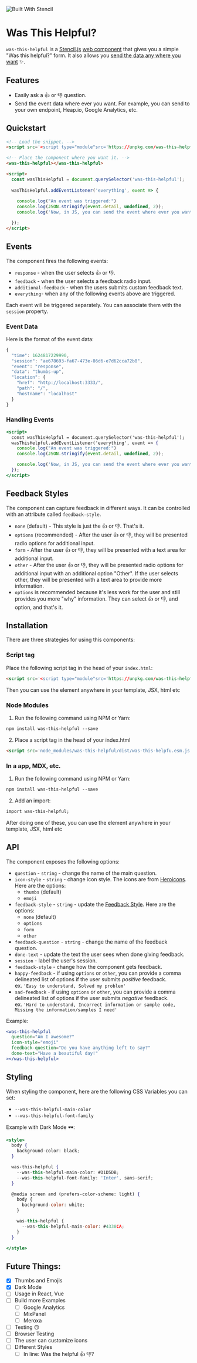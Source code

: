 ![Built With Stencil](https://img.shields.io/badge/-Built%20With%20Stencil-16161d.svg?logo=data%3Aimage%2Fsvg%2Bxml%3Bbase64%2CPD94bWwgdmVyc2lvbj0iMS4wIiBlbmNvZGluZz0idXRmLTgiPz4KPCEtLSBHZW5lcmF0b3I6IEFkb2JlIElsbHVzdHJhdG9yIDE5LjIuMSwgU1ZHIEV4cG9ydCBQbHVnLUluIC4gU1ZHIFZlcnNpb246IDYuMDAgQnVpbGQgMCkgIC0tPgo8c3ZnIHZlcnNpb249IjEuMSIgaWQ9IkxheWVyXzEiIHhtbG5zPSJodHRwOi8vd3d3LnczLm9yZy8yMDAwL3N2ZyIgeG1sbnM6eGxpbms9Imh0dHA6Ly93d3cudzMub3JnLzE5OTkveGxpbmsiIHg9IjBweCIgeT0iMHB4IgoJIHZpZXdCb3g9IjAgMCA1MTIgNTEyIiBzdHlsZT0iZW5hYmxlLWJhY2tncm91bmQ6bmV3IDAgMCA1MTIgNTEyOyIgeG1sOnNwYWNlPSJwcmVzZXJ2ZSI%2BCjxzdHlsZSB0eXBlPSJ0ZXh0L2NzcyI%2BCgkuc3Qwe2ZpbGw6I0ZGRkZGRjt9Cjwvc3R5bGU%2BCjxwYXRoIGNsYXNzPSJzdDAiIGQ9Ik00MjQuNywzNzMuOWMwLDM3LjYtNTUuMSw2OC42LTkyLjcsNjguNkgxODAuNGMtMzcuOSwwLTkyLjctMzAuNy05Mi43LTY4LjZ2LTMuNmgzMzYuOVYzNzMuOXoiLz4KPHBhdGggY2xhc3M9InN0MCIgZD0iTTQyNC43LDI5Mi4xSDE4MC40Yy0zNy42LDAtOTIuNy0zMS05Mi43LTY4LjZ2LTMuNkgzMzJjMzcuNiwwLDkyLjcsMzEsOTIuNyw2OC42VjI5Mi4xeiIvPgo8cGF0aCBjbGFzcz0ic3QwIiBkPSJNNDI0LjcsMTQxLjdIODcuN3YtMy42YzAtMzcuNiw1NC44LTY4LjYsOTIuNy02OC42SDMzMmMzNy45LDAsOTIuNywzMC43LDkyLjcsNjguNlYxNDEuN3oiLz4KPC9zdmc%2BCg%3D%3D&colorA=16161d&style=flat-square)

# Was This Helpful?

`was-this-helpful` is a [Stencil.js](http://stenciljs.com) [web component](https://www.webcomponents.org/) that gives you a simple "Was this helpful?" form.  It also allows you [send the data any where you want]() ✨. 

## Features

- Easily ask a 👍 or 👎 question.
- Send the event data where ever you want. For example, you can send to your own endpoint, Heap.io, Google Analytics, etc.

## Quickstart

```html
<!-- Load the snippet. -->
<script src='<script type="module"src='https://unpkg.com/was-this-helpful@0.0.1/dist/was-this-helpful/was-this-helpful.esm.js'></script>'></script>

<!-- Place the component where you want it. -->
<was-this-helpful></was-this-helpful>

<script>
  const wasThisHelpful = document.querySelector('was-this-helpful');
  
  wasThisHelpful.addEventListener('everything', event => {
    
    console.log("An event was triggered:")
    console.log(JSON.stringify(event.detail, undefined, 2));
    console.log('Now, in JS, you can send the event where ever you want. 🤘')

  });
</script>
```

## Events

The component fires the following events:

- `response` - when the user selects 👍 or 👎.
- `feedback` - when the user selects a feedback radio input.
- `additional-feedback` - when the users submits custom feedback text.
- `everything`- when any of the following events above are triggered.

Each event will be triggered separately. You can associate them with the `session` property.

### Event Data

Here is the format of the event data:

```jsx
{
  "time": 1624817229990,
  "session": "ae678693-fa67-473e-86d6-e7d62cca72b8",
  "event": "response",
  "data": "thumbs-up",
  "location": {
    "href": "http://localhost:3333/",
    "path": "/",
    "hostname": "localhost"
  }
}
```

### Handling Events

```jsx
<script>
  const wasThisHelpful = document.querySelector('was-this-helpful');
  wasThisHelpful.addEventListener('everything', event => {
    console.log("An event was triggered:")
    console.log(JSON.stringify(event.detail, undefined, 2));

    console.log('Now, in JS, you can send the event where ever you want. 🤘')
  });
</script>
```

## Feedback Styles

The component can capture feedback in different ways. It can be controlled with an attribute called `feedback-style`.

- `none` (default) - This style is just the 👍 or 👎. That's it. 
- `options` (recommended) - After the user 👍 or 👎, they will be presented radio options for additional input.
- `form` - After the user 👍 or 👎, they will be presented with a text area for additional input.
- `other` - After the user 👍 or 👎, they will be presented radio options for additional input with an additional option "Other". If the user selects other, they will be presented with a text area to provide more information.
- `options` is recommended because it's less work for the user and still provides you more "why" information. They can select 👍 or 👎, and option, and that's it. 

## Installation

There are three strategies for using this components:

### **Script tag**

Place the following script tag  in the head of your `index.html`:

```html
<script src='<script type="module"src='https://unpkg.com/was-this-helpful@0.0.1/dist/was-this-helpful/was-this-helpful.esm.js'></script>'></script>
```

Then you can use the element anywhere in your template, JSX, html etc

### **Node Modules**

1. Run the following command using NPM or Yarn:

```html
npm install was-this-helpful --save
```

2. Place a script tag in the head of your index.html

```html
<script src='node_modules/was-this-helpful/dist/was-this-helpfu.esm.js'></script>
```

### **In a app, MDX, etc.**

1. Run the following command using NPM or Yarn:

```html
npm install was-this-helpful --save
```

2. Add an import:

```html
import was-this-helpful;
```

After doing one of these,  you can use the element anywhere in your template, JSX, html etc

## API

The component exposes the following options:

- `question` - `string` - change the name of the main question. 
- `icon-style` - `string` - change icon style. The icons are from [Heroicons](https://heroicons.com/). Here are the options:  
  - `thumbs` (default)  
  - `emoji`  
- `feedback-style` - `string` - update the [Feedback Style](). Here are the options:  
  - `none` (default)  
  - `options`  
  - `form`  
  - `other`  
- `feedback-question` - `string` - change the name of the feedback question.  
- `done-text` - update the text the user sees when done giving feedback.  
- `session` - label the user's session.  
- `feedback-style` - change how the component gets feedback.    
- `happy-feedback` - if using `options` or `other`, you can provide a comma delineated list of options if the user submits *positive* feedback.   
    ex. `'Easy to understand, Solved my problem'`  
- `sad-feedback` - if using `options` or `other`, you can provide a comma delineated list of options if the user submits *negative* feedback.   
    ex. `'Hard to understand, Incorrect information or sample code, Missing the information/samples I need'`  

Example:

```jsx
<was-this-helpful 
  question="Am I awesome?"
  icon-style="emoji"
  feedback-question="Do you have anything left to say?"
  done-text="Have a beautiful day!"
></was-this-helpful>
```

## Styling

When styling the component, here are the following CSS Variables you can set:

- `--was-this-helpful-main-color` 
- `--was-this-helpful-font-family`

Example with Dark Mode 🕶️:

```jsx
<style>
  body {
    background-color: black;
  }

  was-this-helpful {
    --was-this-helpful-main-color: #D1D5DB;
    --was-this-helpful-font-family: 'Inter', sans-serif;
  }

  @media screen and (prefers-color-scheme: light) {
    body {
      background-color: white;
    }

    was-this-helpful {
      --was-this-helpful-main-color: #4338CA;
    }
  }

</style>
```

## Future Things:

- [x]  Thumbs and Emojis
- [x]  Dark Mode
- [ ]  Usage in React, Vue
- [ ]  Build more Examples
    - [ ]  Google Analytics
    - [ ]  MixPanel
    - [ ]  Meroxa
- [ ]  Testing 🙃
- [ ]  Browser Testing
- [ ]  The user can customize icons
- [ ]  Different Styles
    - [ ]  In line: Was the helpful 👍  👎?